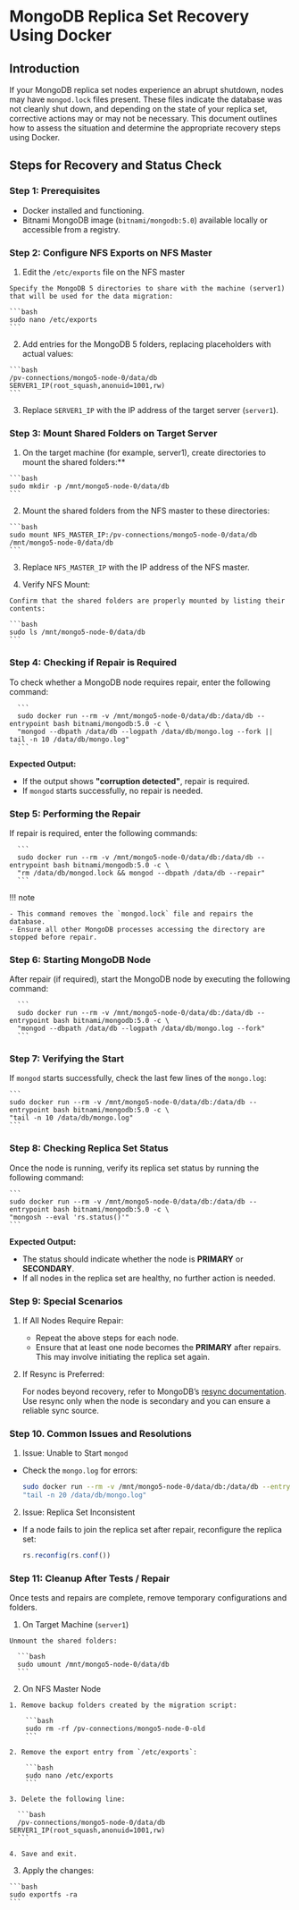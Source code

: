 # MongoDB Replica Set Recovery Using Docker

## Introduction

If your MongoDB replica set nodes experience an abrupt shutdown, nodes may have `mongod.lock` files present. These files indicate the database was not cleanly shut down, and depending on the state of your replica set, corrective actions may or may not be necessary. This document outlines how to assess the situation and determine the appropriate recovery steps using Docker.

## Steps for Recovery and Status Check

### Step 1: Prerequisites

- Docker installed and functioning.
- Bitnami MongoDB image (`bitnami/mongodb:5.0`) available locally or accessible from a registry.

### Step 2: Configure NFS Exports on NFS Master

  1. Edit the `/etc/exports` file on the NFS master

    Specify the MongoDB 5 directories to share with the machine (server1) that will be used for the data migration:

    ```bash
    sudo nano /etc/exports
    ```

  2. Add entries for the MongoDB 5 folders, replacing placeholders with actual values:

    ```bash
    /pv-connections/mongo5-node-0/data/db SERVER1_IP(root_squash,anonuid=1001,rw) 
    ```

  3. Replace `SERVER1_IP` with the IP address of the target server (`server1`).

### Step 3: Mount Shared Folders on Target Server

  1. On the target machine (for example, server1), create directories to mount the shared folders:**

    ```bash
    sudo mkdir -p /mnt/mongo5-node-0/data/db
    ```

  2. Mount the shared folders from the NFS master to these directories:

    ```bash
    sudo mount NFS_MASTER_IP:/pv-connections/mongo5-node-0/data/db /mnt/mongo5-node-0/data/db
    ```

  3. Replace `NFS_MASTER_IP` with the IP address of the NFS master.

  4. Verify NFS Mount:

    Confirm that the shared folders are properly mounted by listing their contents:

    ```bash 
    sudo ls /mnt/mongo5-node-0/data/db
    ```

### Step 4: Checking if Repair is Required

  To check whether a MongoDB node requires repair, enter the following command:

      ```
      sudo docker run --rm -v /mnt/mongo5-node-0/data/db:/data/db --entrypoint bash bitnami/mongodb:5.0 -c \ 
      "mongod --dbpath /data/db --logpath /data/db/mongo.log --fork || tail -n 10 /data/db/mongo.log"
      ```

  **Expected Output:**

  - If the output shows **"corruption detected"**, repair is required.
  - If `mongod` starts successfully, no repair is needed.


### Step 5: Performing the Repair

  If repair is required, enter the following commands:

      ```
      sudo docker run --rm -v /mnt/mongo5-node-0/data/db:/data/db --entrypoint bash bitnami/mongodb:5.0 -c \
      "rm /data/db/mongod.lock && mongod --dbpath /data/db --repair"
      ```

!!! note

    - This command removes the `mongod.lock` file and repairs the database.
    - Ensure all other MongoDB processes accessing the directory are stopped before repair.




### Step 6: Starting MongoDB Node

  After repair (if required), start the MongoDB node by executing the following command:

      ```
      sudo docker run --rm -v /mnt/mongo5-node-0/data/db:/data/db --entrypoint bash bitnami/mongodb:5.0 -c \ 
      "mongod --dbpath /data/db --logpath /data/db/mongo.log --fork"
      ```

### Step 7: Verifying the Start

  If `mongod` starts successfully, check the last few lines of the `mongo.log`:

    ```
    sudo docker run --rm -v /mnt/mongo5-node-0/data/db:/data/db --entrypoint bash bitnami/mongodb:5.0 -c \ 
    "tail -n 10 /data/db/mongo.log"
    ```

### Step 8: Checking Replica Set Status

  Once the node is running, verify its replica set status by running the following command:

    ```
    sudo docker run --rm -v /mnt/mongo5-node-0/data/db:/data/db --entrypoint bash bitnami/mongodb:5.0 -c \ 
    "mongosh --eval 'rs.status()'" 
    ```

  **Expected Output:**

  - The status should indicate whether the node is **PRIMARY** or **SECONDARY**.
  - If all nodes in the replica set are healthy, no further action is needed.

### Step 9: Special Scenarios
 
1. If All Nodes Require Repair:

    - Repeat the above steps for each node.
    - Ensure that at least one node becomes the **PRIMARY** after repairs. This may involve initiating the replica set again.

2. If Resync is Preferred:

    For nodes beyond recovery, refer to MongoDB’s [resync documentation](https://www.mongodb.com/docs/manual/tutorial/resync-replica-set-member/). Use resync only when the node is secondary and you can ensure a reliable sync source.

### Step 10. Common Issues and Resolutions

1. Issue: Unable to Start `mongod`

  - Check the `mongo.log` for errors:
  
    ```bash
    sudo docker run --rm -v /mnt/mongo5-node-0/data/db:/data/db --entrypoint bash bitnami/mongodb:5.0 -c \
    "tail -n 20 /data/db/mongo.log"
    ```

2. Issue: Replica Set Inconsistent

  - If a node fails to join the replica set after repair, reconfigure the replica set:
  
    ```javascript
    rs.reconfig(rs.conf())
    ```

### Step 11: Cleanup After Tests / Repair

  Once tests and repairs are complete, remove temporary configurations and folders.

  1. On Target Machine (`server1`)

    Unmount the shared folders:
  
      ```bash
      sudo umount /mnt/mongo5-node-0/data/db
      ```

  2. On NFS Master Node

    1. Remove backup folders created by the migration script:
  
        ```bash
        sudo rm -rf /pv-connections/mongo5-node-0-old
        ```

    2. Remove the export entry from `/etc/exports`:
  
        ```bash
        sudo nano /etc/exports
        ```

    3. Delete the following line:
  
      ```bash
      /pv-connections/mongo5-node-0/data/db SERVER1_IP(root_squash,anonuid=1001,rw)
      ```

    4. Save and exit.

  3. Apply the changes:
  
    ```bash
    sudo exportfs -ra
    ```

